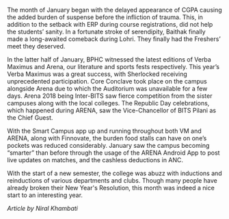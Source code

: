 <!-- TITLE: Month in Review -->

The month of January began with the delayed appearance of CGPA causing the added burden of suspense before the infliction of trauma. This, in addition to the setback with ERP during course registrations, did not help the students’ sanity. In a fortunate stroke of serendipity, Baithak finally made a long-awaited comeback during Lohri. They finally had the Freshers’ meet they deserved.

In the latter half of January, BPHC witnessed the latest editions of Verba Maximus and Arena, our literature and sports fests respectively. This year’s Verba Maximus was a great success, with Sherlocked receiving unprecedented participation. Core Conclave took place on the campus alongside Arena due to which the Auditorium was unavailable for a few days. Arena 2018 being Inter-BITS saw fierce competition from the sister campuses along with the local colleges. The Republic Day celebrations, which happened during ARENA, saw the Vice-Chancellor of BITS Pilani as the Chief Guest.

With the Smart Campus app up and running throughout both VM and ARENA, along with Finnovate, the burden food stalls can have on one’s pockets was reduced considerably. January saw the campus becoming “smarter” than before through the usage of the ARENA Android App to post live updates on matches, and the cashless deductions in ANC. 

With the start of a new semester, the college was abuzz with inductions and reinductions of various departments and clubs. Though many people have already broken their New Year's Resolution, this month was indeed a nice start to an interesting year.

*Article by Niral Khambati*
